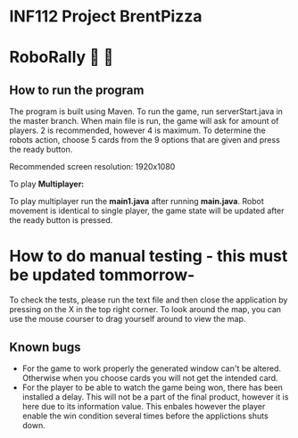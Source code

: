 # INF112 Project BrentPizza 

# RoboRally :robot: :pizza:

## How to run the program

The program is built using Maven. To run the game, run  serverStart.java in the master branch. When main file is run, the game will ask for amount of players. 
2 is recommended, however 4 is maximum. To determine the robots action, choose 5 cards from the 9 options that are given and press the ready button. 

Recommended screen resolution: 1920x1080

To play **Multiplayer:** 

To play multiplayer run the **main1.java** after running **main.java**. Robot movement is identical to single player, the game state will be updated after the ready button is pressed. 


# How to do manual testing - this must be updated tommorrow-
To check the tests, please run the text file and then close the application by pressing on the X in the top right corner. 
To look around the map, you can use the mouse courser to drag yourself around to view the map. 

## Known bugs
- For the game to work properly the generated window can't be altered. Otherwise when you choose cards you will not get the intended card.
- For the player to be able to watch the game being won, there has been installed a delay. This will not be a part of the final product, however it is here
due to its information value. This enbales however the player enable the win condition several times before the applictions shuts down.
